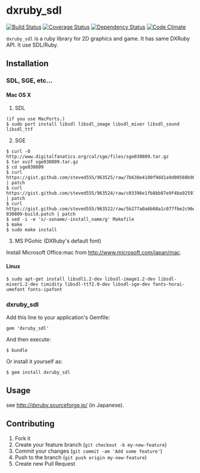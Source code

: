 # dxruby_sdl

[![Build Status](https://travis-ci.org/takaokouji/dxruby_sdl.png?branch=master)](https://travis-ci.org/takaokouji/dxruby_sdl)
[![Coverage Status](https://coveralls.io/repos/takaokouji/dxruby_sdl/badge.png?branch=master)](https://coveralls.io/r/takaokouji/dxruby_sdl?branch=master)
[![Dependency Status](https://gemnasium.com/takaokouji/dxruby_sdl.png)](https://gemnasium.com/takaokouji/dxruby_sdl)
[![Code Climate](https://codeclimate.com/github/takaokouji/dxruby_sdl.png)](https://codeclimate.com/github/takaokouji/dxruby_sdl)

`dxruby_sdl` is a ruby library for 2D graphics and game. It has same
DXRuby API. It use SDL/Ruby.

## Installation

### SDL, SGE, etc...

#### Mac OS X

1. SDL

```
(if you use MacPorts.)
$ sudo port install libsdl libsdl_image libsdl_mixer libsdl_sound libsdl_ttf
```

2. SGE

```
$ curl -O http://www.digitalfanatics.org/cal/sge/files/sge030809.tar.gz
$ tar xvzf sge030809.tar.gz
$ cd sge030809
$ curl https://gist.github.com/steved555/963525/raw/7b638e4100f9dd1a9d00560b98ea2ddd4375b2b0/sge_030809_freetype.patch | patch
$ curl https://gist.github.com/steved555/963524/raw/c03396e1fb8bb87e9f4ba92597d087f730c6c48b/sge_030809_cmap.patch | patch
$ curl https://gist.github.com/steved555/963522/raw/5b277a0a6b08a1c077fbe2c96eead4ef1d761856/sge-030809-build.patch | patch
$ sed -i -e 's/-soname/-install_name/g' Makefile
$ make
$ sudo make install
```

3. MS PGohic (DXRuby's default font)

Install Microsoft Office:mac from http://www.microsoft.com/japan/mac.

#### Linux

```
$ sudo apt-get install libsdl1.2-dev libsdl-image1.2-dev libsdl-mixer1.2-dev timidity libsdl-ttf2.0-dev libsdl-sge-dev fonts-horai-umefont fonts-ipafont
```

### dxruby_sdl

Add this line to your application's Gemfile:

```
gem 'dxruby_sdl'
```

And then execute:

```
$ bundle
```

Or install it yourself as:

```
$ gem install dxruby_sdl
```

## Usage

see http://dxruby.sourceforge.jp/ (in Japanese).

## Contributing

1. Fork it
2. Create your feature branch (`git checkout -b my-new-feature`)
3. Commit your changes (`git commit -am 'Add some feature'`)
4. Push to the branch (`git push origin my-new-feature`)
5. Create new Pull Request
